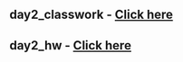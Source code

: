 
## day2_classwork -  [Click here](https://sanketmahadik191.github.io/React_Assignments/day2_c/)
## day2_hw -  [Click here](https://sanketmahadik191.github.io/React_Assignments/day2_h/)


